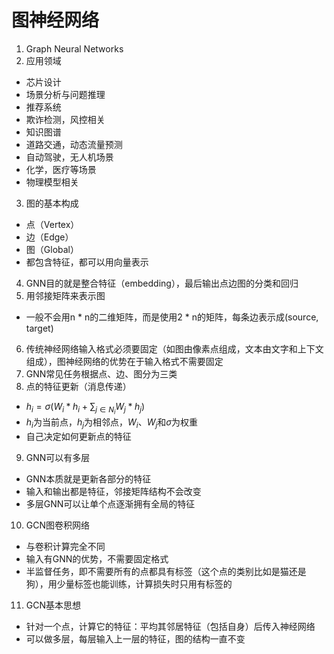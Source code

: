 # 图神经网络

1. Graph Neural Networks
2. 应用领域
  - 芯片设计
  - 场景分析与问题推理
  - 推荐系统
  - 欺诈检测，风控相关
  - 知识图谱
  - 道路交通，动态流量预测
  - 自动驾驶，无人机场景
  - 化学，医疗等场景
  - 物理模型相关
3. 图的基本构成
  - 点（Vertex）
  - 边（Edge）
  - 图（Global）
  - 都包含特征，都可以用向量表示
4. GNN目的就是整合特征（embedding），最后输出点边图的分类和回归
5. 用邻接矩阵来表示图
  - 一般不会用n * n的二维矩阵，而是使用2 * n的矩阵，每条边表示成(source, target)
6. 传统神经网络输入格式必须要固定（如图由像素点组成，文本由文字和上下文组成），图神经网络的优势在于输入格式不需要固定
7. GNN常见任务根据点、边、图分为三类
8. 点的特征更新（消息传递）
  - $h_i = \sigma(W_i * h_i + \sum_{j\in N_i} W_j * h_j)$
  - $h_i$为当前点，$h_j$为相邻点，$W_i$、$W_j$和$\sigma$为权重
  - 自己决定如何更新点的特征
9. GNN可以有多层
  - GNN本质就是更新各部分的特征
  - 输入和输出都是特征，邻接矩阵结构不会改变
  - 多层GNN可以让单个点逐渐拥有全局的特征
10. GCN图卷积网络
  - 与卷积计算完全不同
  - 输入有GNN的优势，不需要固定格式
  - 半监督任务，即不需要所有的点都具有标签（这个点的类别比如是猫还是狗），用少量标签也能训练，计算损失时只用有标签的
11. GCN基本思想
   - 针对一个点，计算它的特征：平均其邻居特征（包括自身）后传入神经网络
   - 可以做多层，每层输入上一层的特征，图的结构一直不变
